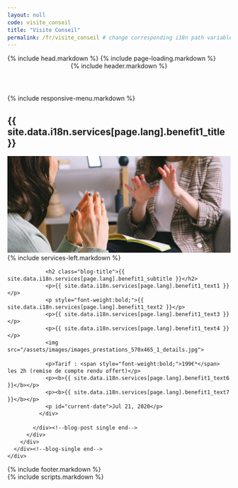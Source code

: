 ```yaml
--- 
layout: null 
code: visite_conseil 
title: "Visite Conseil" 
permalink: /fr/visite_conseil # change corresponding i18n path variable if permalink changed here! 
---
```

<html lang="fr">
 {% include head.markdown %} 
 <body>
 {% include page-loading.markdown %}
<div class="wrapper">
  <header class="header-bg">
    {% include header.markdown %}
  </header><!--header end-->
  {% include responsive-menu.markdown %}
  <section class="pager-section no-bg style2">
    <div class="container">
      <div class="pager-info">
        <div class="pg-title-head">
          <h2 class="m-0">{{ site.data.i18n.services[page.lang].benefit1_title }}</h2>
        </div>
      </div>
      <div class="pger-imgs no-seduo w-auto">
        <div class="abt-imgz"><img src="/assets/images/images_prestations_570x465_1_entete.jpg" alt="pager3"></div>
      </div><!--pger-imgs end-->
      <div class="clearfix"></div>
    </div>
  </section><!--pager-section end-->
  <section class="page-content pt-0">
    <div class="container">
      <div class="blog-single">
        <div class="row">
          {% include services-left.markdown %}
          <div class="col-lg-8">
            <div class="blog-post single">
              <div class="blog-info">
                
                <h2 class="blog-title">{{ site.data.i18n.services[page.lang].benefit1_subtitle }}</h2>
                <p>{{ site.data.i18n.services[page.lang].benefit1_text1 }}</p>
                <p style="font-weight:bold;">{{ site.data.i18n.services[page.lang].benefit1_text2 }}</p>
                <p>{{ site.data.i18n.services[page.lang].benefit1_text3 }}</p>
                <p>{{ site.data.i18n.services[page.lang].benefit1_text4 }}</p>
                <img src="/assets/images/images_prestations_570x465_1_details.jpg">

                <p>Tarif : <span style="font-weight:bold;">199€*</span> les 2h (remise de compte rendu offert)</p>
                <p><b>{{ site.data.i18n.services[page.lang].benefit1_text6 }}</b></p>
                <p><b>{{ site.data.i18n.services[page.lang].benefit1_text7 }}</b></p>
                <p id="current-date">Jul 21, 2020</p>
              </div>
              
            </div><!--blog-post single end-->
          </div>
        </div>
      </div><!--blog-single end-->
    </div>
  </section><!--page-content end-->
  <footer>
    {% include footer.markdown %}
  </footer><!--footer end-->
</div><!--wrapper end-->
{% include scripts.markdown %}

</body>

</html>